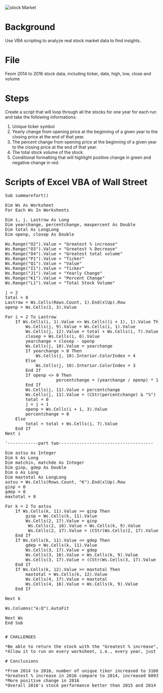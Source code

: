 ![stock Market](Pictrues/stockmarket.jpg)

# Background

Use VBA scripting to analyze real stock market data to find insights.

# File

Feom 2014 to 2016 stock data, including ticker, date, high, low, close and volume

# Steps

Create a script that will loop through all the stocks for one year for each run and take the following informations:

1. Unique ticker symbol
2. Yearly change from opening price at the beginning of a given year to the closing price at the end of that year.
3. The percent change from opening price at the beginning of a given year to the closing price at the end of that year.
4. The total stock volume of the stock.
5. Conditional formatting that will highlight positive change in green and negative change in red.

# Scripts of Excel VBA of Wall Street
<pre>
Sub summarefort()

Dim Ws As Worksheet 
For Each Ws In Worksheets 

Dim i, j, Lastrow As Long 
Dim yearchange, percentchange, maxpercent As Double
Dim total As LongLong
Dim openp, closep As Double

Ws.Range("O2").Value = "Greatest % increase"
Ws.Range("O3").Value = "Greatest % Decrease"
Ws.Range("O4").Value = "Greatest total volume"
Ws.Range("P1").Value = "Ticker"
Ws.Range("Q1").Value = "Value"
Ws.Range("I1").Value = "Ticker"
Ws.Range("J1").Value = "Yearly Change"
Ws.Range("K1").Value = "Percent Change"
Ws.Range("L1").Value = "Total Stock Volume"

j = 2
total = 0
Lastrow = Ws.Cells(Rows.Count, 1).End(xlUp).Row
openp = Ws.Cells(2, 3).Value

For i = 2 To Lastrow 
    If Ws.Cells(i, 1).Value <> Ws.Cells((i + 1), 1).Value Then
        Ws.Cells(j, 9).Value = Ws.Cells(i, 1).Value
        Ws.Cells(j, 12).Value = total + Ws.Cells(i, 7).Value
        closep = Ws.Cells(i, 6).Value
        yearchange = closep - openp
        Ws.Cells(j, 10).Value = yearchange
        If yearchange > 0 Then
            Ws.Cells(j, 10).Interior.ColorIndex = 4
        Else
            Ws.Cells(j, 10).Interior.ColorIndex = 3
        End If
        If openp <> 0 Then 
                    percentchange = (yearchange / openp) * 100
        End If 
        Ws.Cells(j, 11).Value = percentchange 
        Ws.Cells(j, 11).Value = (CStr(percentchange) & "%")
        total = 0 
        j = j + 1 
        openp = Ws.Cells(i + 1, 3).Value
        percentchange = 0
    Else
        total = total + Ws.Cells(i, 7).Value
    End If     
Next i

'------------part two-------------------------------------

Dim astsu As Integer
Dim k As Long
Dim matchin, matchde As Integer 
Dim ginp, gdep As Double  
Dim o As Long
Dim maxtotal As LongLong
astsu = Ws.Cells(Rows.Count, "K").End(xlUp).Row 
ginp = 0 
gdep = 0
maxtotal = 0 

For k = 2 To astsu 
    If Ws.Cells(k, 11).Value >= ginp Then
        ginp = Ws.Cells(k, 11).Value
        Ws.Cells(2, 17).Value = ginp 
         Ws.Cells(2, 16).Value = Ws.Cells(k, 9).Value
         Ws.Cells(2, 17).Value = (CStr(Ws.Cells(2, 17).Value * 100) & "%")
    End If 
    If Ws.Cells(k, 11).Value <= gdep Then
        gdep = Ws.Cells(k, 11).Value 
        Ws.Cells(3, 17).Value = gdep 
        Ws.Cells(3, 16).Value = Ws.Cells(k, 9).Value 
        Ws.Cells(3, 17).Value = (CStr(Ws.Cells(3, 17).Value * 100) & "%") 
    End If 
    If Ws.Cells(k, 12).Value >= maxtotal Then 
        maxtotal = Ws.Cells(k, 12).Value 
        Ws.Cells(4, 17).Value = maxtotal 
        Ws.Cells(4, 16).Value = Ws.Cells(k, 9).Value 
    End If
    
Next k 

Ws.Columns("A:Q").AutoFit

Next Ws
End Sub
<pre>

# CHALLENGES

*Be able to return the stock with the "Greatest % increase", "Greatest % Decrease" and "Greatest total volume"
*Allow it to run on every worksheet, i.e., every year, just by running the VBA script once

# Conclusions

*From 2014 to 2016, number of unique tiker increased to 3168
*Greatest % increase in 2016 compare to 2014, increased 6093%
*More positive change in 2016
*Overall 2016's stock performance better than 2015 and 2014

